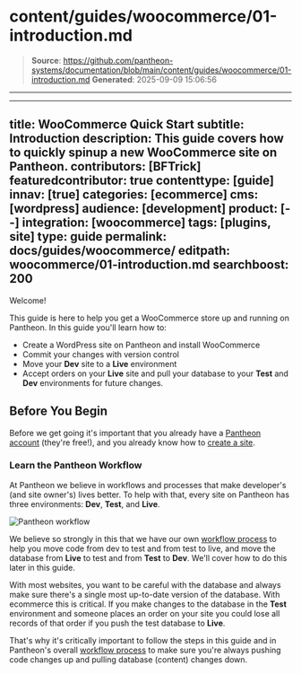 # content/guides/woocommerce/01-introduction.md

> **Source**: https://github.com/pantheon-systems/documentation/blob/main/content/guides/woocommerce/01-introduction.md
> **Generated**: 2025-09-09 15:06:56

---

---
title: WooCommerce Quick Start
subtitle: Introduction
description: This guide covers how to quickly spinup a new WooCommerce site on Pantheon.
contributors: [BFTrick]
featuredcontributor: true
contenttype: [guide]
innav: [true]
categories: [ecommerce]
cms: [wordpress]
audience: [development]
product: [--]
integration: [woocommerce]
tags: [plugins, site]
type: guide
permalink: docs/guides/woocommerce/
editpath: woocommerce/01-introduction.md
searchboost: 200
---
Welcome!

This guide is here to help you get a WooCommerce store up and running on Pantheon. In this guide you'll learn how to:

* Create a WordPress site on Pantheon and install WooCommerce
* Commit your changes with version control
* Move your **<Icon icon="wrench" /> Dev** site to a **<Icon icon="wavePulse" /> Live** environment
* Accept orders on your **<Icon icon="wavePulse" /> Live** site and pull your database to your **<Icon icon="equalizer" /> Test** and **<Icon icon="wrench" /> Dev** environments for future changes.

## Before You Begin
Before we get going it's important that you already have a [Pantheon account](https://pantheon.io/register) (they're free!), and you already know how to [create a site](/guides/getstarted/addsite/).

### Learn the Pantheon Workflow
At Pantheon we believe in workflows and processes that make developer's (and site owner's) lives better. To help with that, every site on Pantheon has three environments: **<Icon icon="wrench" /> Dev**, **<Icon icon="equalizer" /> Test**, and **<Icon icon="wavePulse" /> Live**.

![Pantheon workflow](../../../images/guides/woocommerce/00-pantheon-workflow.png)

We believe so strongly in this that we have our own [workflow process](/pantheon-workflow) to help you move code from dev to test and from test to live, and move the database from **<Icon icon="wavePulse" /> Live** to test and from **<Icon icon="equalizer" /> Test** to **<Icon icon="wrench" /> Dev**. We'll cover how to do this later in this guide.

With most websites, you want to be careful with the database and always make sure there's a single most up-to-date version of the database. With ecommerce this is critical. If you make changes to the database in the **<Icon icon="equalizer" /> Test** environment and someone places an order on your site you could lose all records of that order if you push the test database to **<Icon icon="wavePulse" /> Live**.

That's why it's critically important to follow the steps in this guide and in Pantheon's overall [workflow process](/pantheon-workflow) to make sure you're always pushing code changes up and pulling database (content) changes down.
